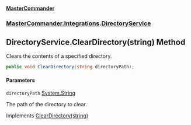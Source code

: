 #### [MasterCommander](MasterCommander.md 'MasterCommander')
### [MasterCommander.Integrations](MasterCommander.md#MasterCommander.Integrations 'MasterCommander.Integrations').[DirectoryService](DirectoryService.md 'MasterCommander.Integrations.DirectoryService')

## DirectoryService.ClearDirectory(string) Method

Clears the contents of a specified directory.

```csharp
public void ClearDirectory(string directoryPath);
```
#### Parameters

<a name='MasterCommander.Integrations.DirectoryService.ClearDirectory(string).directoryPath'></a>

`directoryPath` [System.String](https://docs.microsoft.com/en-us/dotnet/api/System.String 'System.String')

The path of the directory to clear.

Implements [ClearDirectory(string)](IDirectoryService.ClearDirectory(string).md 'MasterCommander.Core.Services.IDirectoryService.ClearDirectory(string)')